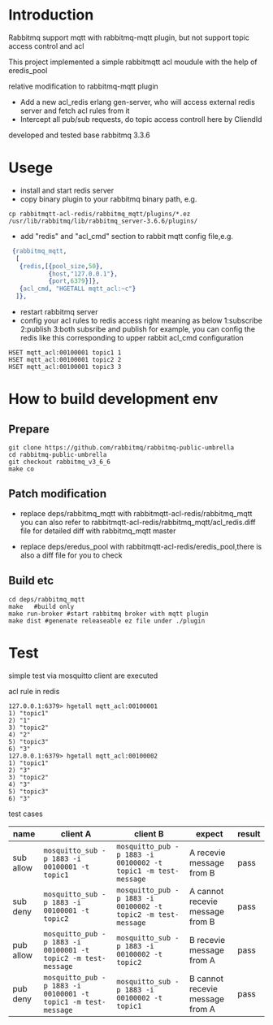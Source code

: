 # Introduction

Rabbitmq support mqtt with rabbitmq-mqtt plugin, but not support topic access control and acl

This project implemented a simple rabbitmqtt acl moudule with the help of eredis_pool

relative modification to rabbitmq-mqtt plugin
- Add a new acl_redis erlang gen-server, who will access external redis server and fetch acl rules from it
- Intercept all pub/sub requests, do topic access controll here by CliendId

developed and tested base rabbitmq 3.3.6

# Usege
- install and start redis server
- copy binary plugin to your rabbitmq binary path, e.g.
```
cp rabbitmqtt-acl-redis/rabbitmq_mqtt/plugins/*.ez  /usr/lib/rabbitmq/lib/rabbitmq_server-3.6.6/plugins/
```
- add "redis" and "acl_cmd" section to rabbit mqtt config file,e.g.
```erlang
 {rabbitmq_mqtt,
  [
   {redis,[{pool_size,50},
           {host,"127.0.0.1"},
           {port,6379}]},
   {acl_cmd, "HGETALL mqtt_acl:~c"}
  ]},
```
- restart rabbitmq server
- config your acl rules to redis
access right meaning as below
1:subscribe
2:publish
3:both subsribe and publish
for example, you can config the redis like this corresponding to upper rabbit acl_cmd configuration
```
HSET mqtt_acl:00100001 topic1 1
HSET mqtt_acl:00100001 topic2 2
HSET mqtt_acl:00100001 topic3 3
```

# How to build development env
## Prepare
```
git clone https://github.com/rabbitmq/rabbitmq-public-umbrella
cd rabbitmq-public-umbrella
git checkout rabbitmq_v3_6_6
make co
```
## Patch modification
- replace deps/rabbitmq_mqtt with rabbitmqtt-acl-redis/rabbitmq_mqtt
 you can also refer to rabbitmqtt-acl-redis/rabbitmq_mqtt/acl_redis.diff file for detailed diff with rabbitmq_mqtt master

- replace deps/eredus_pool with rabbitmqtt-acl-redis/eredis_pool,there is also a diff file for you to check

## Build etc
```
cd deps/rabbitmq_mqtt
make   #build only
make run-broker #start rabbitmq broker with mqtt plugin
make dist #genenate releaseable ez file under ./plugin
```

# Test

simple test via mosquitto client are executed

acl rule in redis
```
127.0.0.1:6379> hgetall mqtt_acl:00100001
1) "topic1"
2) "1"
3) "topic2"
4) "2"
5) "topic3"
6) "3"
127.0.0.1:6379> hgetall mqtt_acl:00100002
1) "topic1"
2) "3"
3) "topic2"
4) "3"
5) "topic3"
6) "3"
```

test cases

name|client A|client B|expect|result
----|----|----|----|----
sub allow| ```mosquitto_sub -p 1883 -i 00100001 -t topic1 ```|```mosquitto_pub -p 1883 -i 00100002 -t topic1 -m test-message```| A recevie message from B| pass
sub deny| ```mosquitto_sub -p 1883 -i 00100001 -t topic2 ```|```mosquitto_pub -p 1883 -i 00100002 -t topic2 -m test-message```| A cannot recevie message from B | pass
pub allow| ```mosquitto_pub -p 1883 -i 00100001 -t topic2 -m test-message ```|```mosquitto_sub -p 1883 -i 00100002 -t topic2```|B recevie message from A| pass
pub deny| ```mosquitto_pub -p 1883 -i 00100001 -t topic1 -m test-message ```|```mosquitto_sub -p 1883 -i 00100002 -t topic1```|B cannot recevie message from A| pass


